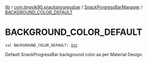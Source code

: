 [lib](../../index.md) / [com.tingyik90.snackprogressbar](../index.md) / [SnackProgressBarManager](index.md) / [BACKGROUND_COLOR_DEFAULT](./-b-a-c-k-g-r-o-u-n-d_-c-o-l-o-r_-d-e-f-a-u-l-t.md)

# BACKGROUND_COLOR_DEFAULT

`val BACKGROUND_COLOR_DEFAULT: `[`Int`](https://kotlinlang.org/api/latest/jvm/stdlib/kotlin/-int/index.html)

Default SnackProgressBar background color as per Material Design.

